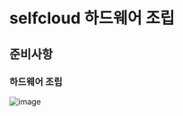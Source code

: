 # selfcloud 하드웨어 조립
## 준비사항
### 하드웨어 조립 
![image](https://github.com/jeonghoonkang/selfcloud/assets/4180063/2aca320c-4f36-4bbd-881a-014a2f234b55)
